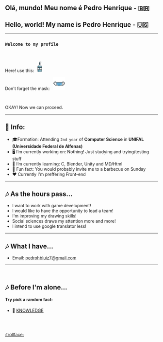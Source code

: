 ## Olá, mundo! Meu nome é Pedro Henrique - :brazil:
## Hello, world! My name is Pedro Henrique - :us:
---


### `Welcome to my profile`

</br>

<p align="left">
  Here! use this:&ensp;
    <img src="/IMG/aqua_gel-removebg-preview.png" width="16" title="Hmmmm fresh innit!?"> <br>
   
  
  Don't forget the mask:&ensp;
  <img src="/IMG/maskpixel-removebg-preview.png" width="40" title="Soon you'll get used to it">


</br>

OKAY! Now we can proceed.

---
## :bookmark_tabs: Info:


- :mortar_board:Formation: Attending `2nd year` of **Computer Science** in **UNIFAL (Universidade Federal de Alfenas)**
- 🖥️ I’m currently working on: Nothing! Just studying and trying/testing stuff
- 🌱 I’m currently learning: C, Blender, Unity and MD/Html
- :clown_face: Fun fact: You would probably invite me to a barbecue on Sunday
- ♥️ Currently I'm preffering Front-end


---
## 🎶 As the hours pass...

- I want to work with game development! 
- I would like to have the opportunity to lead a team!
- I'm improving my drawing skills!
- Social sciences draws my attention more and more!
- I intend to use google translator less!

---
## 🎶 What I have...

- Email: pedrohbluiz7@gmail.com

---
</br>

## 🎶 Before I'm alone...

#### Try pick a random fact:
- 👾 <a href="http://randomfactgenerator.net/"> KNOWLEDGE </a>

</br></br>
<!-- joke by Dudushy -->
<a href="https://youtu.be/sCNrK-n68CM" >:trollface:</a>
